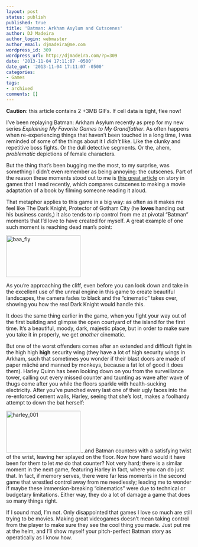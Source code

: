 ```yaml
---
layout: post
status: publish
published: true
title: 'Batman: Arkham Asylum and Cutscenes'
author: DJ Madeira
author_login: webmaster
author_email: djmadeira@me.com
wordpress_id: 309
wordpress_url: http://djmadeira.com/?p=309
date: '2013-11-04 17:11:07 -0500'
date_gmt: '2013-11-04 17:11:07 -0500'
categories:
- Games
tags: 
- archived
comments: []
---
```

<strong>Caution</strong>: this article contains 2 +3MB GIFs. If cell data is tight, flee now!

I&rsquo;ve been replaying Batman: Arkham Asylum recently as prep for my new series <i>Explaining My Favorite Games to My Grandfather</i>. As often happens when re-experiencing things that haven&rsquo;t been touched in a long time, I was reminded of some of the things about it I <i>didn&rsquo;t</i> like. Like the clunky and repetitive boss fights. Or the dull detective segments. Or the, ahem, <i>problematic</i> depictions of female characters.

But the thing that&rsquo;s been bugging me the most, to my surprise, was something I didn&rsquo;t even remember as being annoying: the cutscenes. Part of the reason these moments stood out to me is <a href="http://hitboxteam.com/designing-game-narrative">this great article</a> on story in games that I read recently, which compares cutscenes to making a movie adaptation of a book by filming someone reading it aloud.

That metaphor applies to this game in a big way: as often as it makes me feel like The Dark Knight, Protector of Gotham City (he <b>loves</b> handing out his business cards,) it also tends to rip control from me at pivotal &ldquo;Batman&rdquo; moments that I&rsquo;d love to have created for myself. A great example of one such moment is reaching dead man&rsquo;s point:

<a href="http://djmadeira.com/wp-content/uploads/2013/11/baa_fly.gif"><img class="size-full wp-image-310 alignleft" src="http://djmadeira.com/wp-content/uploads/2013/11/baa_fly.gif" alt="baa_fly" width="201" height="113" /></a>

As you&rsquo;re approaching the cliff, even before you can look down and take in the excellent use of the unreal engine in this game to create beautiful landscapes, the camera fades to black and the &ldquo;cinematic&rdquo; takes over, showing you how the <i>real</i> Dark Knight would handle this.

It does the same thing earlier in the game, when you fight your way out of the first building and glimpse the open courtyard of the island for the first time. It&rsquo;s a beautiful, moody, dark, majestic place, but in order to make sure you take it in properly, we get <i>another</i> cinematic.

But one of the worst offenders comes after an extended and difficult fight in the high high <b>high</b> security wing (they have a lot of high security wings in Arkham, such that sometimes you wonder if their blast doors are made of paper m&acirc;ch&eacute; and manned by monkeys, because a fat lot of good it does them). Harley Quinn has been looking down on you from the surveillance tower, calling out every missed counter and taunting as wave after wave of thugs come after you while the floors sparkle with health-sucking electricity. After you&rsquo;ve punched every last one of their ugly faces into the re-enforced cement walls, Harley, seeing that she&rsquo;s lost, makes a foolhardy attempt to down the bat herself:

<a href="http://djmadeira.com/wp-content/uploads/2013/11/harley_001.gif"><img class="alignright size-full wp-image-317" src="http://djmadeira.com/wp-content/uploads/2013/11/harley_001.gif" alt="harley_001" width="201" height="113" /></a>&hellip;and Batman counters with a satisfying twist of the wrist, leaving her splayed on the floor. Now how hard would it have been for them to let <i>me</i> do that counter? Not very hard; there is a similar moment in the next game, featuring Harley in fact, where you can do just that. In fact, if memory serves, there were far less moments in the second game that wrestled control away from me needlessly; leading me to wonder if maybe these immersion-breaking &ldquo;cinematics&rdquo; were due to technical or budgetary limitations. Either way, they do a lot of damage a game that does so many things right.

If I sound mad, I&rsquo;m not. Only disappointed that games I love so much are still trying to be movies. Making great videogames doesn&rsquo;t mean taking control from the player to make sure they see the cool thing you made. Just put me at the helm, and I&rsquo;ll show myself your pitch-perfect Batman story as operatically as I know how.

